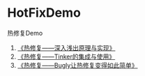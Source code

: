 # HotFixDemo
热修复Demo


1. [《热修复——深入浅出原理与实现》](https://juejin.im/post/5a0ad2b551882531ba1077a2)
2. [《热修复——Tinker的集成与使用》](https://juejin.im/post/5a27bdaf6fb9a044fa19bcfc)
3. [《热修复——Bugly让热修复变得如此简单》](https://juejin.im/post/5a2fa1f26fb9a0450e7616ad)